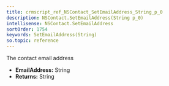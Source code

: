 ```yaml
---
title: crmscript_ref_NSContact_SetEmailAddress_String_p_0
description: NSContact.SetEmailAddress(String p_0)
intellisense: NSContact.SetEmailAddress
sortOrder: 1754
keywords: SetEmailAddress(String)
so.topic: reference
---
```



The contact email address



* **EmailAddress:** String
* **Returns:** String


